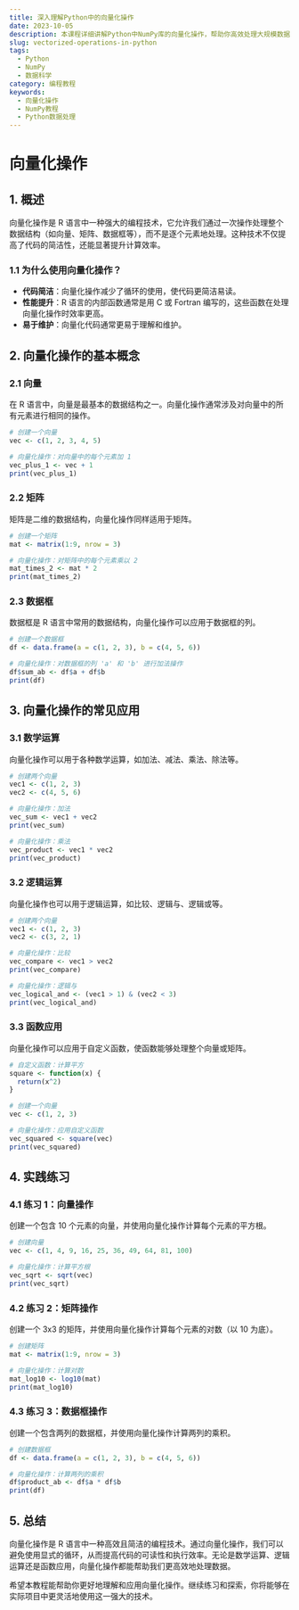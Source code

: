 ```yaml
---
title: 深入理解Python中的向量化操作
date: 2023-10-05
description: 本课程详细讲解Python中NumPy库的向量化操作，帮助你高效处理大规模数据集。
slug: vectorized-operations-in-python
tags:
  - Python
  - NumPy
  - 数据科学
category: 编程教程
keywords:
  - 向量化操作
  - NumPy教程
  - Python数据处理
---
```


# 向量化操作

## 1. 概述

向量化操作是 R 语言中一种强大的编程技术，它允许我们通过一次操作处理整个数据结构（如向量、矩阵、数据框等），而不是逐个元素地处理。这种技术不仅提高了代码的简洁性，还能显著提升计算效率。

### 1.1 为什么使用向量化操作？

- **代码简洁**：向量化操作减少了循环的使用，使代码更简洁易读。
- **性能提升**：R 语言的内部函数通常是用 C 或 Fortran 编写的，这些函数在处理向量化操作时效率更高。
- **易于维护**：向量化代码通常更易于理解和维护。

## 2. 向量化操作的基本概念

### 2.1 向量

在 R 语言中，向量是最基本的数据结构之一。向量化操作通常涉及对向量中的所有元素进行相同的操作。

```r
# 创建一个向量
vec <- c(1, 2, 3, 4, 5)

# 向量化操作：对向量中的每个元素加 1
vec_plus_1 <- vec + 1
print(vec_plus_1)
```

### 2.2 矩阵

矩阵是二维的数据结构，向量化操作同样适用于矩阵。

```r
# 创建一个矩阵
mat <- matrix(1:9, nrow = 3)

# 向量化操作：对矩阵中的每个元素乘以 2
mat_times_2 <- mat * 2
print(mat_times_2)
```

### 2.3 数据框

数据框是 R 语言中常用的数据结构，向量化操作可以应用于数据框的列。

```r
# 创建一个数据框
df <- data.frame(a = c(1, 2, 3), b = c(4, 5, 6))

# 向量化操作：对数据框的列 'a' 和 'b' 进行加法操作
df$sum_ab <- df$a + df$b
print(df)
```

## 3. 向量化操作的常见应用

### 3.1 数学运算

向量化操作可以用于各种数学运算，如加法、减法、乘法、除法等。

```r
# 创建两个向量
vec1 <- c(1, 2, 3)
vec2 <- c(4, 5, 6)

# 向量化操作：加法
vec_sum <- vec1 + vec2
print(vec_sum)

# 向量化操作：乘法
vec_product <- vec1 * vec2
print(vec_product)
```

### 3.2 逻辑运算

向量化操作也可以用于逻辑运算，如比较、逻辑与、逻辑或等。

```r
# 创建两个向量
vec1 <- c(1, 2, 3)
vec2 <- c(3, 2, 1)

# 向量化操作：比较
vec_compare <- vec1 > vec2
print(vec_compare)

# 向量化操作：逻辑与
vec_logical_and <- (vec1 > 1) & (vec2 < 3)
print(vec_logical_and)
```

### 3.3 函数应用

向量化操作可以应用于自定义函数，使函数能够处理整个向量或矩阵。

```r
# 自定义函数：计算平方
square <- function(x) {
  return(x^2)
}

# 创建一个向量
vec <- c(1, 2, 3)

# 向量化操作：应用自定义函数
vec_squared <- square(vec)
print(vec_squared)
```

## 4. 实践练习

### 4.1 练习 1：向量操作

创建一个包含 10 个元素的向量，并使用向量化操作计算每个元素的平方根。

```r
# 创建向量
vec <- c(1, 4, 9, 16, 25, 36, 49, 64, 81, 100)

# 向量化操作：计算平方根
vec_sqrt <- sqrt(vec)
print(vec_sqrt)
```

### 4.2 练习 2：矩阵操作

创建一个 3x3 的矩阵，并使用向量化操作计算每个元素的对数（以 10 为底）。

```r
# 创建矩阵
mat <- matrix(1:9, nrow = 3)

# 向量化操作：计算对数
mat_log10 <- log10(mat)
print(mat_log10)
```

### 4.3 练习 3：数据框操作

创建一个包含两列的数据框，并使用向量化操作计算两列的乘积。

```r
# 创建数据框
df <- data.frame(a = c(1, 2, 3), b = c(4, 5, 6))

# 向量化操作：计算两列的乘积
df$product_ab <- df$a * df$b
print(df)
```

## 5. 总结

向量化操作是 R 语言中一种高效且简洁的编程技术。通过向量化操作，我们可以避免使用显式的循环，从而提高代码的可读性和执行效率。无论是数学运算、逻辑运算还是函数应用，向量化操作都能帮助我们更高效地处理数据。

希望本教程能帮助你更好地理解和应用向量化操作。继续练习和探索，你将能够在实际项目中更灵活地使用这一强大的技术。